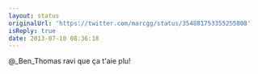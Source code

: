 ```yaml
---
layout: status
originalUrl: 'https://twitter.com/marcgg/status/354881753355255808'
isReply: true
date: 2013-07-10 08:36:18
---
```


@_Ben_Thomas ravi que ça t'aie plu!

